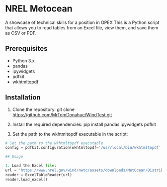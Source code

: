 # NREL Metocean
A showcase of technical skills for a position in OPEX
This is a Python script that allows you to read tables from an Excel file, view them, and save them as CSV or PDF.

## Prerequisites

- Python 3.x
- pandas
- ipywidgets
- pdfkit
- wkhtmltopdf

## Installation

1. Clone the repository:
git clone https://github.com/MrTomDonahue/WindTest.git

2. Install the required dependencies:
pip install pandas ipywidgets pdfkit


3. Set the path to the wkhtmltopdf executable in the script:

```python
# Set the path to the wkhtmltopdf executable
config = pdfkit.configuration(wkhtmltopdf='/usr/local/bin/wkhtmltopdf')

## Usage

1. Load the Excel file:
url = "https://www.nrel.gov/wind/nwtc/assets/downloads/MetOcean/DistributionParameters.xlsx"
reader = ExcelTableReader(url)
reader.load_excel()
